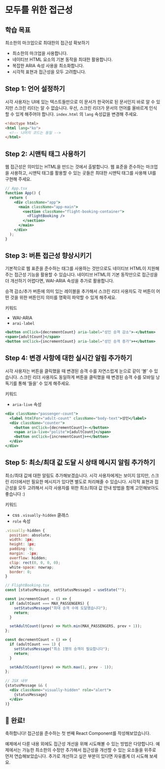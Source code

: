 # 모두를 위한 접근성

## 학습 목표
최소한의 마크업으로 최대한의 접근성 확보하기

- 최소한의 마크업을 사용합니다.
- 네이티브 HTML 요소의 기본 동작을 최대한 활용합니다.
- 복잡한 ARIA 속성 사용을 최소화합니다.
- 시각적 표현과 접근성을 모두 고려합니다.

## Step 1: 언어 설정하기

시각 사용자는 UI에 있는 텍스트들만으로 이 문서가 한국어로 된 문서인지 바로 알 수 있지만 스크린 리더는 알 수 없습니다. 우선, 스크린 리더가 문서의 언어를 올바르게 인식할 수 있게 해주어야 합니다. `index.html` 의 `lang` 속성값을 변경해 주세요. 

```html
<!doctype html>
<html lang="ko">
  <!-- 나머지 코드는 동일 -->
</html>
```

## Step 2: 시맨틱 태그 사용하기

웹 접근성은 의미있는 HTML을 만드는 것에서 출발합니다. 웹 표준을 준수하는 마크업을 사용하고, 시맨틱 태그를 활용할 수 있는 곳들은 최대한 시맨틱 태그를 사용해 UI를 구현해 주세요. 

```jsx
// App.tsx
function App() {
  return (
    <div className="app">
      <main className="app-main">
        <section className="flight-booking-container">
          <FlightBooking />
        </section>
      </main>
    </div>
  );
}
```

## Step 3: 버튼 접근성 향상시키기

기본적으로 웹 표준을 준수하는 태그를 사용하는 것만으로도 네이티브 HTML이 지원해주는 접근성 기능을 활용할 수 있습니다. 네이티브 HTML의 기본 동작만으로 접근성을 더 개선하기 어렵다면, WAI-ARIA 속성을 추가로 활용합니다. 

승객 감소/추가 버튼에 의미 있는 레이블을 추가해서 스크린 리더 사용자도 각 버튼이 어떤 것을 위한 버튼인지 의미를 명확히 파악할 수 있게 해주세요. 

키워드

- WAI-ARIA
- `arai-label`

```jsx
<button onClick={decrementCount} aria-label="성인 승객 감소">-</button>
<span>{adultCount}</span>
<button onClick={incrementCount} aria-label="성인 승객 증가">+</button>
```

## Step 4: 변경 사항에 대한 실시간 알림 추가하기

시각 사용자는 버튼을 클릭했을 때 변경된 승객 수를 자연스럽게 눈으로 같이 ‘볼’ 수 있습니다. 스크린 리더 사용자도 동일하게 버튼을 클릭했을 때 변경된 승객 수를 모바일 낭독기를 통해 ‘들을’ 수 있게 해주세요.

키워드

- `aria-live` 속성

```jsx
<div className="passenger-count">
  <label htmlFor="adult-count" className="body-text">성인</label>
  <div className="counter">
    <button onClick={decrementCount}>-</button>
    <span aria-live="polite">{adultCount}</span>
    <button onClick={incrementCount}>+</button>
  </div>
</div>
```

## Step 5: 최소/최대 값 도달 시 상태 메시지 알림 추가하기

최소/최대 값에 대한 알림도 추가해보겠습니다. 시각 사용자에게는 보이지 않지만, 스크린 리더에서만 필요한 메시지가 있다면 별도로 처리해줄 수 있습니다. 시각적 표현과 접근성을 모두 고려해서 시각 사용자를 위한 최소/최대 값 안내 방법을 함께 고민해보아도 좋습니다 :)

키워드

- css `.visually-hidden` 클래스
- `role` 속성

```jsx
.visually-hidden {
  position: absolute;
  width: 1px;
  height: 1px;
  padding: 0;
  margin: -1px;
  overflow: hidden;
  clip: rect(0, 0, 0, 0);
  white-space: nowrap;
  border: 0;
}

// FlightBooking.tsx
const [statusMessage, setStatusMessage] = useState("");

const incrementCount = () => {
  if (adultCount === MAX_PASSENGERS) {
    setStatusMessage("최대 승객 수에 도달했습니다");
    return;
  }

  setAdultCount((prev) => Math.min(MAX_PASSENGERS, prev + 1));
};

const decrementCount = () => {
  if (adultCount === 1) {
    setStatusMessage("최소 1명의 승객이 필요합니다");
    return;
  }

  setAdultCount((prev) => Math.max(1, prev - 1));
};
  
// JSX 내부
{statusMessage && (
  <div className="visually-hidden" role="alert">
    {statusMessage}
  </div>
)}
```

## 🎉 완료!

축하합니다! 접근성을 준수하는 첫 번째 React Component를 작성해보았습니다. 

예제에서 다룬 내용 외에도 접근성 개선을 위해 시도해볼 수 있는 방법은 다양합니다. 예제에서는 가능한 최소한의 수정만 추가해서 접근성을 개선할 수 있는 요소들을 위주로 먼저 연습해보았습니다. 
추가로 개선하고 싶은 부분이 있다면 자유롭게 더 시도해 보세요.
